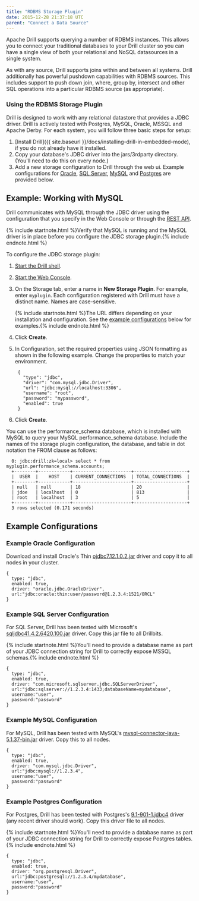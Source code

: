 ```yaml
---
title: "RDBMS Storage Plugin"
date: 2015-12-28 21:37:18 UTC
parent: "Connect a Data Source"
---
```

Apache Drill supports querying a number of RDBMS instances. This allows you to connect your traditional databases to your Drill cluster so you can have a single view of both your relational and NoSQL datasources in a single system. 

As with any source, Drill supports joins within and between all systems. Drill additionally has powerful pushdown capabilities with RDBMS sources. This includes support to push down join, where, group by, intersect and other SQL operations into a particular RDBMS source (as appropriate).

### Using the RDBMS Storage Plugin

Drill is designed to work with any relational datastore that provides a JDBC driver. Drill is actively tested with Postgres, MySQL, Oracle, MSSQL and Apache Derby. For each system, you will follow three basic steps for setup:

  1. [Install Drill]({{ site.baseurl }}/docs/installing-drill-in-embedded-mode), if you do not already have it installed.
  1. Copy your database's JDBC driver into the jars/3rdparty directory. (You'll need to do this on every node.)
  1. Add a new storage configuration to Drill through the web ui. Example configurations for [Oracle](#Example-Oracle-Configuration), [SQL Server](#Example-SQL-Server-Configuration), [MySQL](#Example-MySQL-Configuration) and [Postgres](#Example-Postgres-Configuration) are provided below.
  
## Example: Working with MySQL

Drill communicates with MySQL through the JDBC driver using the configuration that you specify in the Web Console or through the [REST API]({{site.baseurl}}/docs/plugin-configuration-basics/#storage-plugin-rest-api).  

{% include startnote.html %}Verify that MySQL is running and the MySQL driver is in place before you configure the JDBC storage plugin.{% include endnote.html %}  

To configure the JDBC storage plugin:

1. [Start the Drill shell]({{site.baseurl}}/docs/starting-drill-on-linux-and-mac-os-x/).  
1. [Start the Web Console]({{site.baseurl}}/docs/starting-the-web-console/).  
1. On the Storage tab, enter a name in **New Storage Plugin**. For example, enter `myplugin`.
   Each configuration registered with Drill must have a distinct name. Names are case-sensitive.  

    {% include startnote.html %}The URL differs depending on your installation and configuration. See the [example configurations](#Example-Configurations) below for examples.{% include endnote.html %}  
1. Click **Create**.  
1. In Configuration, set the required properties using JSON formatting as shown in the following example. Change the properties to match your environment.  

        {
          "type": "jdbc",
          "driver": "com.mysql.jdbc.Driver",
          "url": "jdbc:mysql://localhost:3306",
          "username": "root",
          "password": "mypassword",
          "enabled": true
        }  

7. Click **Create**.  

You can use the performance_schema database, which is installed with MySQL to query your MySQL performance_schema database. Include the names of the storage plugin configuration, the database, and table in dot notation the FROM clause as follows:

      0: jdbc:drill:zk=local> select * from myplugin.performance_schema.accounts;
      +--------+------------+----------------------+--------------------+
      |  USER  |    HOST    | CURRENT_CONNECTIONS  | TOTAL_CONNECTIONS  |
      +--------+------------+----------------------+--------------------+
      | null   | null       | 18                   | 20                 |
      | jdoe   | localhost  | 0                    | 813                |
      | root   | localhost  | 3                    | 5                  |
      +--------+------------+----------------------+--------------------+
      3 rows selected (0.171 seconds)




## Example Configurations

  
### Example Oracle Configuration

Download and install Oracle's Thin [ojdbc7.12.1.0.2.jar](http://www.oracle.com/technetwork/database/features/jdbc/default-2280470.html) driver and copy it to all nodes in your cluster.

    {
      type: "jdbc",
      enabled: true,
      driver: "oracle.jdbc.OracleDriver",
      url:"jdbc:oracle:thin:user/password@1.2.3.4:1521/ORCL"
    }

### Example SQL Server Configuration

For SQL Server, Drill has been tested with Microsoft's  [sqljdbc41.4.2.6420.100.jar](https://www.microsoft.com/en-US/download/details.aspx?id=11774) driver. Copy this jar file to all Drillbits. 

{% include startnote.html %}You'll need to provide a database name as part of your JDBC connection string for Drill to correctly expose MSSQL schemas.{% include endnote.html %}

    {
      type: "jdbc",
      enabled: true,
      driver: "com.microsoft.sqlserver.jdbc.SQLServerDriver",
      url:"jdbc:sqlserver://1.2.3.4:1433;databaseName=mydatabase",
      username:"user",
      password:"password"
    }

### Example MySQL Configuration

For MySQL, Drill has been tested with MySQL's [mysql-connector-java-5.1.37-bin.jar](http://dev.mysql.com/downloads/connector/j/) driver. Copy this to all nodes.

    {
      type: "jdbc",
      enabled: true,
      driver: "com.mysql.jdbc.Driver",
      url:"jdbc:mysql://1.2.3.4",
      username:"user",
      password:"password"
    }

### Example Postgres Configuration

For Postgres, Drill has been tested with Postgres's [9.1-901-1.jdbc4](http://central.maven.org/maven2/org/postgresql/postgresql/) driver (any recent driver should work). Copy this driver file to all nodes.

{% include startnote.html %}You'll need to provide a database name as part of your JDBC connection string for Drill to correctly expose Postgres tables.{% include endnote.html %}

    {
      type: "jdbc",
      enabled: true,
      driver: "org.postgresql.Driver",
      url:"jdbc:postgresql://1.2.3.4/mydatabase",
      username:"user",
      password:"password"
    }

